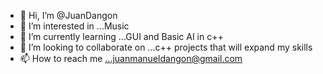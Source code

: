 - 👋 Hi, I’m @JuanDangon
- 👀 I’m interested in ...Music 
- 🌱 I’m currently learning ...GUI and Basic AI in c++
- 💞️ I’m looking to collaborate on ...c++ projects that will expand my skills
- 📫 How to reach me ...juanmanueldangon@gmail.com

<!---
JuanDangon/JuanDangon is a ✨ special ✨ repository because its `README.md` (this file) appears on your GitHub profile.
You can click the Preview link to take a look at your changes.
--->
